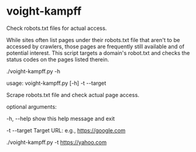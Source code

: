 # voight-kampff

Check robots.txt files for actual access.

 While sites often list pages under their robots.txt file that aren't to be accessed by crawlers, those pages are frequently still available and of potential interest. This script targets a domain's robot.txt and checks the status codes on the pages listed therein.



./voight-kampff.py -h<br/>

usage: voight-kampff.py [-h] -t --target


Scrape robots.txt file and check actual page access.

optional arguments:<br/>

  -h, --help   show this help message and exit<br/>

  -t --target  Target URL: e.g., https://google.com

./voight-kampff.py -t https://yahoo.com
